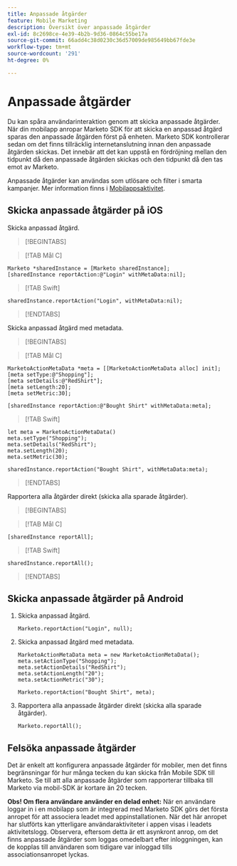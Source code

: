 ```yaml
---
title: Anpassade åtgärder
feature: Mobile Marketing
description: Översikt över anpassade åtgärder
exl-id: 8c2698ce-4e39-4b2b-9d36-0864c55be17a
source-git-commit: 66add4c38d0230c36d57009de985649bb67fde3e
workflow-type: tm+mt
source-wordcount: '291'
ht-degree: 0%

---
```


# Anpassade åtgärder

Du kan spåra användarinteraktion genom att skicka anpassade åtgärder. När din mobilapp anropar Marketo SDK för att skicka en anpassad åtgärd sparas den anpassade åtgärden först på enheten. Marketo SDK kontrollerar sedan om det finns tillräcklig internetanslutning innan den anpassade åtgärden skickas. Det innebär att det kan uppstå en fördröjning mellan den tidpunkt då den anpassade åtgärden skickas och den tidpunkt då den tas emot av Marketo.

Anpassade åtgärder kan användas som utlösare och filter i smarta kampanjer. Mer information finns i [Mobilappsaktivitet](https://experienceleague.adobe.com/en/docs/marketo/using/product-docs/core-marketo-concepts/smart-campaigns/flow-actions/triggers-and-filters-for-mobile-smart-campaigns).

## Skicka anpassade åtgärder på iOS

Skicka anpassad åtgärd.

>[!BEGINTABS]

>[!TAB Mål C]

```
Marketo *sharedInstance = [Marketo sharedInstance];
[sharedInstance reportAction:@"Login" withMetaData:nil];
```

>[!TAB Swift]

```
sharedInstance.reportAction("Login", withMetaData:nil);
```

>[!ENDTABS]

Skicka anpassad åtgärd med metadata.

>[!BEGINTABS]

>[!TAB Mål C]

```
MarketoActionMetaData *meta = [[MarketoActionMetaData alloc] init];
[meta setType:@"Shopping"];
[meta setDetails:@"RedShirt"];
[meta setLength:20];
[meta setMetric:30];

[sharedInstance reportAction:@"Bought Shirt" withMetaData:meta];
```

>[!TAB Swift]

```
let meta = MarketoActionMetaData()
meta.setType("Shopping");
meta.setDetails("RedShirt");
meta.setLength(20);
meta.setMetric(30);

sharedInstance.reportAction("Bought Shirt", withMetaData:meta);
```

>[!ENDTABS]

Rapportera alla åtgärder direkt (skicka alla sparade åtgärder).

>[!BEGINTABS]

>[!TAB Mål C]

```
[sharedInstance reportAll];
```

>[!TAB Swift]

```
sharedInstance.reportAll();
```

>[!ENDTABS]

## Skicka anpassade åtgärder på Android

1. Skicka anpassad åtgärd.

   ```
   Marketo.reportAction("Login", null);
   ```

1. Skicka anpassad åtgärd med metadata.

   ```
   MarketoActionMetaData meta = new MarketoActionMetaData();
   meta.setActionType("Shopping");
   meta.setActionDetails("RedShirt");
   meta.setActionLength("20");
   meta.setActionMetric("30");
   
   Marketo.reportAction("Bought Shirt", meta);
   ```

1. Rapportera alla anpassade åtgärder direkt (skicka alla sparade åtgärder).

   ```
   Marketo.reportAll();
   ```

## Felsöka anpassade åtgärder

Det är enkelt att konfigurera anpassade åtgärder för mobiler, men det finns begränsningar för hur många tecken du kan skicka från Mobile SDK till Marketo. Se till att alla anpassade åtgärder som rapporterar tillbaka till Marketo via mobil-SDK är kortare än 20 tecken.

**Obs! Om flera användare använder en delad enhet:** När en användare loggar in i en mobilapp som är integrerad med Marketo SDK görs det första anropet för att associera leadet med appinstallationen. När det här anropet har slutförts kan ytterligare användaraktiviteter i appen visas i leadets aktivitetslogg. Observera, eftersom detta är ett asynkront anrop, om det finns anpassade åtgärder som loggas omedelbart efter inloggningen, kan de kopplas till användaren som tidigare var inloggad tills associationsanropet lyckas.
